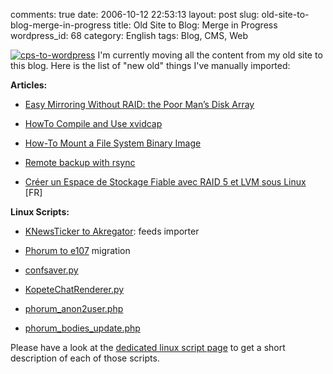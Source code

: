 comments: true
date: 2006-10-12 22:53:13
layout: post
slug: old-site-to-blog-merge-in-progress
title: Old Site to Blog: Merge in Progress
wordpress_id: 68
category: English
tags: Blog, CMS, Web

[![cps-to-wordpress](http://kevin.deldycke.com/wp-content/uploads/2006/10/cps-to-wordpress-150x150.png)](http://kevin.deldycke.com/wp-content/uploads/2006/10/cps-to-wordpress.png) I'm currently moving all the content from my old site to this blog. Here is the list of "new old" things I've manually imported:

**Articles:**




  * [Easy Mirroring Without RAID: the Poor Man’s Disk Array](http://kevin.deldycke.com/2005/07/easy-mirroring-without-raid-the-poor-mans-disk-array/)


  * [HowTo Compile and Use xvidcap](http://kevin.deldycke.com/2005/06/howto-compile-and-use-xvidcap/)


  * [How-To Mount a File System Binary Image](http://kevin.deldycke.com/2005/05/how-to-mount-a-file-system-binary-image/)


  * [Remote backup with rsync](http://kevin.deldycke.com/2005/04/remote-backup-with-rsync/)


  * [Créer un Espace de Stockage Fiable avec RAID 5 et LVM sous Linux](http://kevin.deldycke.com/2005/04/creer-un-espace-de-stockage-fiable-avec-raid-5-et-lvm-sous-linux/) [FR]



**Linux Scripts:**




  * [KNewsTicker to Akregator](http://github.com/kdeldycke/scripts/blob/master/KnewstickerToAkregator.py): feeds importer


  * [Phorum to e107](http://github.com/kdeldycke/scripts/blob/master/phorum_to_e107.php) migration


  * [confsaver.py](http://github.com/kdeldycke/scripts/blob/master/confsaver.py)


  * [KopeteChatRenderer.py](http://github.com/kdeldycke/scripts/blob/master/KopeteChatRenderer.py)


  * [phorum_anon2user.php](http://github.com/kdeldycke/scripts/blob/master/phorum_anon2user.php)


  * [phorum_bodies_update.php](http://github.com/kdeldycke/scripts/blob/master/phorum_bodies_update.php)



Please have a look at the [dedicated linux script page](http://kevin.deldycke.com/code/) to get a short description of each of those scripts.

